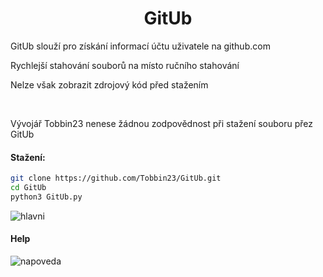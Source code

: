 <h1 align="center"> GitUb</h1>

 <p>GitUb slouží pro získání informací účtu uživatele na github.com</p>
 <p>Rychlejší stahování souborů na místo ručního stahování</p>
 <p>Nelze však zobrazit zdrojový kód před stažením</p><br>
 <p>Vývojář Tobbin23 nenese žádnou zodpovědnost při stažení souboru přez GitUb</p>

#### Stažení:
```bash
git clone https://github.com/Tobbin23/GitUb.git
cd GitUb
python3 GitUb.py
```
![hlavni](https://user-images.githubusercontent.com/67708830/163552521-50d5ab50-459b-4e73-b3d1-48aba434e1f5.png)

<h4> Help </h4>

![napoveda](https://user-images.githubusercontent.com/67708830/163555712-82bf35e7-f967-42ef-a059-00893a376410.png)

